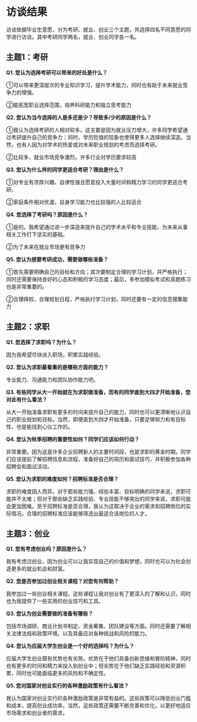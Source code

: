 # 访谈结果
访谈依据毕业生意愿，分为考研、就业、创业三个主题，共选择四名不同意愿的同学进行访谈。其中考研同学两名，就业、创业同学各一名。

## 主题1：考研

**Q1. 您认为选择考研可以带来的好处是什么？**

①可以带来更深层次的专业知识学习，提升学术能力，同时也有助于未来就业竞争力的增强。

②能拓宽职业选择范围，培养科研能力和独立思考能力

**Q2. 您认为当今选择的人是多还是少？导致多/少的原因是什么？**

①我认为选择考研的人相对较多。这主要是因为就业压力增大，许多同学希望通过考研提升自己的竞争力；同时，学历贬值的现象也使得更多人选择继续深造。当然，也有人因为对学术的热爱或对未来职业规划的考虑而选择考研。

②比较多，就业市场竞争激烈，许多行业对学历要求较高

**Q3. 您认为什么样的同学更适合考研？理由是什么？**

①对专业有浓厚兴趣、自律性强且愿意投入大量时间和精力学习的同学更适合考研。

②家庭条件相对优渥，自身学习能力也比较强的人比较适合

**Q4. 您选择了考研吗？原因是什么？**

①是的。我希望通过进一步深造来提升自己的学术水平和专业技能，为未来从事相关工作打下坚实的基础。

②为了未来在就业市场更有竞争力

**Q5. 您认为想要考研成功，需要做哪些准备？**

①首先需要明确自己的目标和方向；其次要制定合理的学习计划，并严格执行；同时还需要保持良好的心态和积极的学习态度；最后，多参加模拟考试和真题练习也是非常重要的。

②合理择校，合理规划日程，严格执行学习计划，同时还要有一定的信息搜集能力

## 主题2：求职

**Q1. 您选择了求职吗？为什么？**

因为我希望尽快进入职场，积累实践经验。

**Q2. 您认为求职最看重的是哪些方面的能力？**

专业能力、沟通能力和团队协作能力吧。

**Q3. 有些同学从大一开始就在为求职做准备，而有的同学直到大四才开始准备，您对此有什么看法？**

从大一开始准备求职有更多的时间来提升自己的能力，同时也可以更清晰地认识自己的职业规划和目标。当然，即便直到大四才开始准备，只要足够努力和有目标性，也是能找到心仪工作的。

**Q4. 您认为秋季招聘的重要性如何？同学们应该如何行动？**

非常重要。因为这是许多企业招聘新人的主要时间段，也是求职的黄金时期。同学们应该提前了解招聘信息和流程，准备好自己的简历和面试技巧，并积极参加各种招聘会和面试活动。

**Q5. 您认为求职的难度如何？招聘标准是否合理？**

求职的难度因人而异。对于那些能力强、经验丰富、目标明确的同学来说，求职可能并不太难；但对于那些缺乏实践经验、专业技能不够突出的同学来说，求职可能会更加困难。至于招聘标准是否合理，我认为这取决于企业的需求和招聘岗位的实际情况。合理的招聘标准应该能够筛选出最适合该岗位的人才。

## 主题3：创业

**Q1. 您有考虑创业吗？原因是什么？**

我有考虑过创业。因为创业可以让我实现自己的价值和梦想，同时也可以为社会创造更多的就业机会和财富。

**Q2. 您是否参加过创业相关课程？对您有何帮助？**

我参加过一些创业相关课程。这些课程让我对创业有了更深入的了解和认识，同时也为我提供了一些实用的创业技巧和工具。

**Q3. 您认为创业需要做的准备有哪些？**

包括市场调研、商业计划书制定、资金筹集、团队建设等方面。同时还需要了解相关法律法规和政策环境，以及具备应对各种挑战和风险的能力。

**Q4. 您认为应届大学生创业是一个好的选择吗？为什么？**

应届大学生创业既有优势也有劣势。优势在于他们具备创新思维和冒险精神，同时也有更多的时间和精力来投入到创业中；但劣势在于他们缺乏实践经验和资源积累，同时也可能面临更多的风险和不确定性。

**Q5. 您对国家对创业实行的各种激励政策有什么看法？**

我认为国家对创业实行的各种激励政策是非常有益的。这些政策可以降低创业门槛和成本，提高创业成功率。当然，这些政策还需要不断完善和优化，以更好地适应市场需求和创业者的需求。
